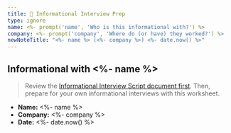 ```yaml
---
title: 👋 Informational Interview Prep 
type: ignore
name: <%- prompt('name', 'Who is this informational with?') %>
company: <%- prompt('company', 'Where do (or have) they worked?') %>
newNoteTitle: "<%- name %> (<%- company %>) <%- date.now() %>"
---
```

## Informational with <%- name %>

> Review the [Informational Interview Script document first](file:///pdf-url). Then, prepare for your own informational interviews with this worksheet.

* **Name:** <%- name %>
* **Company:** <%- company %>
* **Date:** <%- date.now() %>